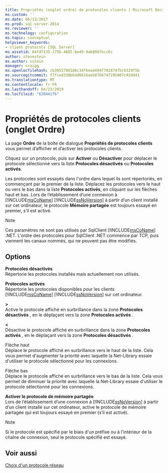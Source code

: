 ```yaml
---
title: Propriétés (onglet ordre) de protocoles clients | Microsoft Docs
ms.custom: ''
ms.date: 06/13/2017
ms.prod: sql-server-2014
ms.reviewer: ''
ms.technology: configuration
ms.topic: conceptual
helpviewer_keywords:
- client protocols [SQL Server]
ms.assetid: 64fd7135-1756-4885-bed9-9ab8997ecc6c
author: stevestein
ms.author: sstein
manager: craigg
ms.openlocfilehash: cb3055780186c34f6ead494f702874fbc6329f5b
ms.sourcegitcommit: f7fced330b64d6616aeb8766747295807c92dd41
ms.translationtype: MT
ms.contentlocale: fr-FR
ms.lasthandoff: 04/23/2019
ms.locfileid: "63044176"
---
```

# <a name="client-protocols-properties-order-tab"></a>Propriétés de protocoles clients (onglet Ordre)
  La page **Ordre** de la boîte de dialogue **Propriétés de protocoles clients** vous permet d’afficher et d’activer les protocoles clients.  
  
 Cliquez sur un protocole, puis sur **Activer** ou **Désactiver** pour déplacer le protocole sélectionné vers la liste **Protocoles désactivés** ou **Protocoles activés**.  
  
 Les protocoles sont essayés dans l'ordre dans lequel ils sont répertoriés, en commençant par le premier de la liste. Déplacez les protocoles vers le haut ou vers le bas dans la liste **Protocoles activés**, en cliquant sur les flèches haut et bas. Lors de l’établissement d’une connexion à [!INCLUDE[msCoName](../../includes/msconame-md.md)] [!INCLUDE[ssNoVersion](../../includes/ssnoversion-md.md)] à partir d’un client installé sur cet ordinateur, le protocole **Mémoire partagée** est toujours essayé en premier, s’il est activé.  
  
> [!NOTE]  
>  Ces paramètres ne sont pas utilisés par SqlClient [!INCLUDE[msCoName](../../includes/msconame-md.md)] .NET. L'ordre des protocoles pour SqlClient .NET commence par TCP, puis viennent les canaux nommés, qui ne peuvent pas être modifiés.  
  
## <a name="options"></a>Options  
 **Protocoles désactivés**  
 Répertorie les protocoles installés mais actuellement non utilisés.  
  
 **Protocoles activés**  
 Répertorie les protocoles disponibles pour les clients [!INCLUDE[msCoName](../../includes/msconame-md.md)] [!INCLUDE[ssNoVersion](../../includes/ssnoversion-md.md)] sur cet ordinateur.  
  
 **>**  
 Active le protocole affiché en surbrillance dans la zone **Protocoles désactivés** , en le déplaçant vers la zone **Protocoles activés** .  
  
 **\<**  
 Désactive le protocole affiché en surbrillance dans la zone **Protocoles activés** , en le déplaçant vers la zone **Protocoles désactivés** .  
  
 Flèche haut  
 Déplace le protocole affiché en surbrillance vers le haut de la liste. Cela vous permet d'augmenter la priorité avec laquelle la Net-Library essaie d'utiliser le protocole sélectionné pour les connexions.  
  
 Flèche bas  
 Déplace le protocole affiché en surbrillance vers le bas de la liste. Cela vous permet de diminuer la priorité avec laquelle la Net-Library essaie d'utiliser le protocole sélectionné pour les connexions.  
  
 **Activer le protocole de mémoire partagée**  
 Lors de l’établissement d’une connexion à [!INCLUDE[ssNoVersion](../../includes/ssnoversion-md.md)] à partir d’un client installé sur cet ordinateur, active le protocole de mémoire partagée qui est toujours essayé en premier (s’il est activé).  
  
> [!NOTE]  
>  Si le protocole est spécifié par le biais d'un préfixe ou à l'intérieur de la chaîne de connexion, seul le protocole spécifié est essayé.  
  
## <a name="see-also"></a>Voir aussi  
 [Choix d'un protocole réseau](../../../2014/tools/configuration-manager/choosing-a-network-protocol.md)  
  
  
